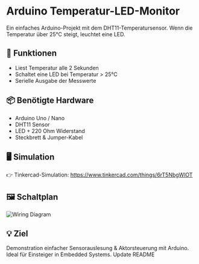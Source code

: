 # Arduino Temperatur-LED-Monitor

Ein einfaches Arduino-Projekt mit dem DHT11-Temperatursensor. Wenn die Temperatur über 25°C steigt, leuchtet eine LED.

## 🔧 Funktionen

- Liest Temperatur alle 2 Sekunden
- Schaltet eine LED bei Temperatur > 25°C
- Serielle Ausgabe der Messwerte

## 📦 Benötigte Hardware

- Arduino Uno / Nano
- DHT11 Sensor
- LED + 220 Ohm Widerstand
- Steckbrett & Jumper-Kabel

## 🖥️ Simulation

👉 Tinkercad-Simulation: https://www.tinkercad.com/things/6rT5NbgWlOT

## 🖼️ Schaltplan

![Wiring Diagram](wiring_diagram.png)

## 💡 Ziel

Demonstration einfacher Sensorauslesung & Aktorsteuerung mit Arduino. Ideal für Einsteiger in Embedded Systems.
Update README

